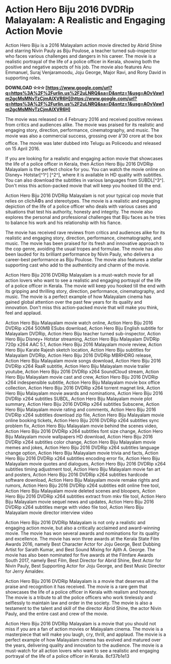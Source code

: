 # Action Hero Biju 2016 DVDRip Malayalam: A Realistic and Engaging Action Movie
 
Action Hero Biju is a 2016 Malayalam action movie directed by Abrid Shine and starring Nivin Pauly as Biju Poulose, a teacher turned sub-inspector who faces various challenges and dangers in his career. The movie is a realistic portrayal of the life of a police officer in Kerala, showing both the positive and negative aspects of his job. The movie also features Anu Emmanuel, Suraj Venjaramoodu, Joju George, Major Ravi, and Rony David in supporting roles.
 
**DOWNLOAD ✫✫✫ [https://www.google.com/url?q=https%3A%2F%2Furlin.us%2F2uLNRQ&sa=D&sntz=1&usg=AOvVaw1m2gcMsMNvTzCjmAlXVR6H](https://www.google.com/url?q=https%3A%2F%2Furlin.us%2F2uLNRQ&sa=D&sntz=1&usg=AOvVaw1m2gcMsMNvTzCjmAlXVR6H)**


 
The movie was released on 4 February 2016 and received positive reviews from critics and audiences alike. The movie was praised for its realistic and engaging story, direction, performance, cinematography, and music. The movie was also a commercial success, grossing over â¹30 crore at the box office. The movie was later dubbed into Telugu as Policeodu and released on 15 April 2016.
 
If you are looking for a realistic and engaging action movie that showcases the life of a police officer in Kerala, then Action Hero Biju 2016 DVDRip Malayalam is the perfect choice for you. You can watch the movie online on Disney+ Hotstar[^1^] [^2^], where it is available in HD quality with subtitles. You can also download the subtitles in various languages from SUBDL[^3^]. Don't miss this action-packed movie that will keep you hooked till the end.
  
Action Hero Biju 2016 DVDRip Malayalam is not your typical cop movie that relies on clichÃ©s and stereotypes. The movie is a realistic and engaging depiction of the life of a police officer who deals with various cases and situations that test his authority, honesty and integrity. The movie also explores the personal and professional challenges that Biju faces as he tries to balance his work and his relationship with his fiance.
 
The movie has received rave reviews from critics and audiences alike for its realistic and engaging story, direction, performance, cinematography, and music. The movie has been praised for its fresh and innovative approach to the cop genre, avoiding the usual tropes and formulae. The movie has also been lauded for its brilliant performance by Nivin Pauly, who delivers a career-best performance as Biju Poulose. The movie also features a stellar supporting cast who add to the authenticity and charm of the movie.
 
Action Hero Biju 2016 DVDRip Malayalam is a must-watch movie for all action lovers who want to see a realistic and engaging portrayal of the life of a police officer in Kerala. The movie will keep you hooked till the end with its gripping and thrilling story, direction, performance, cinematography, and music. The movie is a perfect example of how Malayalam cinema has gained global attention over the past few years for its quality and innovation. Don't miss this action-packed movie that will make you think, feel and applaud.
 
Action Hero Biju Malayalam movie watch online,  Action Hero Biju 2016 DVDRip x264 500MB ESubs download,  Action Hero Biju English subtitle for Malayalam DVDRip,  Action Hero Biju teacher turned sub-inspector,  Action Hero Biju Disney+ Hotstar streaming,  Action Hero Biju Malayalam DVDRip 720p x264 AAC 5.1,  Action Hero Biju 2016 Malayalam movie review,  Action Hero Biju Karate Rajesh sketch location,  Action Hero Biju subtitles for Malayalam DVDRip,  Action Hero Biju 2016 DVDRip MBRHDRG release,  Action Hero Biju Malayalam movie songs download,  Action Hero Biju 2016 DVDRip x264 RaaR subtitle,  Action Hero Biju Malayalam movie trailer youtube,  Action Hero Biju 2016 DVDRip x264 SoundCloud stream,  Action Hero Biju Malayalam movie cast and crew,  Action Hero Biju 2016 DVDRip x264 indespensible subtitle,  Action Hero Biju Malayalam movie box office collection,  Action Hero Biju 2016 DVDRip x264 torrent magnet link,  Action Hero Biju Malayalam movie awards and nominations,  Action Hero Biju 2016 DVDRip x264 subtitles SUBDL,  Action Hero Biju Malayalam movie plot summary,  Action Hero Biju 2016 DVDRip x264 subtitles Subscene,  Action Hero Biju Malayalam movie rating and comments,  Action Hero Biju 2016 DVDRip x264 subtitles download zip file,  Action Hero Biju Malayalam movie online booking tickets,  Action Hero Biju 2016 DVDRip x264 subtitles sync problem fix,  Action Hero Biju Malayalam movie behind the scenes video,  Action Hero Biju 2016 DVDRip x264 subtitles font size change,  Action Hero Biju Malayalam movie wallpapers HD download,  Action Hero Biju 2016 DVDRip x264 subtitles color change,  Action Hero Biju Malayalam movie memes and jokes,  Action Hero Biju 2016 DVDRip x264 subtitles language change option,  Action Hero Biju Malayalam movie trivia and facts,  Action Hero Biju 2016 DVDRip x264 subtitles encoding error fix,  Action Hero Biju Malayalam movie quotes and dialogues,  Action Hero Biju 2016 DVDRip x264 subtitles timing adjustment tool,  Action Hero Biju Malayalam movie fan art and posters,  Action Hero Biju 2016 DVDRip x264 subtitles hardcode software download,  Action Hero Biju Malayalam movie remake rights and rumors,  Action Hero Biju 2016 DVDRip x264 subtitles edit online free tool,  Action Hero Biju Malayalam movie deleted scenes and bloopers,  Action Hero Biju 2016 DVDRip x264 subtitles extract from mkv file tool,  Action Hero Biju Malayalam movie sequel news and updates,  Action Hero Biju 2016 DVDRip x264 subtitles merge with video file tool,  Action Hero Biju Malayalam movie director interview video
  
Action Hero Biju 2016 DVDRip Malayalam is not only a realistic and engaging action movie, but also a critically acclaimed and award-winning movie. The movie has won several awards and nominations for its quality and excellence. The movie has won three awards at the Kerala State Film Awards 2016, namely Best Character Actor for Joju George, Best Dubbing Artist for Sarath Kumar, and Best Sound Mixing for Ajith A. George. The movie has also been nominated for five awards at the Filmfare Awards South 2017, namely Best Film, Best Director for Abrid Shine, Best Actor for Nivin Pauly, Best Supporting Actor for Joju George, and Best Music Director for Jerry Amaldev.
 
Action Hero Biju 2016 DVDRip Malayalam is a movie that deserves all the praise and recognition it has received. The movie is a rare gem that showcases the life of a police officer in Kerala with realism and honesty. The movie is a tribute to all the police officers who work tirelessly and selflessly to maintain law and order in the society. The movie is also a testament to the talent and skill of the director Abrid Shine, the actor Nivin Pauly, and the entire cast and crew of the movie.
 
Action Hero Biju 2016 DVDRip Malayalam is a movie that you should not miss if you are a fan of action movies or Malayalam cinema. The movie is a masterpiece that will make you laugh, cry, thrill, and applaud. The movie is a perfect example of how Malayalam cinema has evolved and matured over the years, delivering quality and innovation to the audience. The movie is a must-watch for all action lovers who want to see a realistic and engaging portrayal of the life of a police officer in Kerala.
 8cf37b1e13
 
